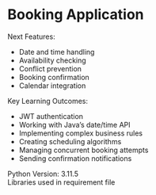 # Booking Application

Next Features:
- Date and time handling
- Availability checking
- Conflict prevention
- Booking confirmation
- Calendar integration

Key Learning Outcomes:
- JWT authentication
- Working with Java’s date/time API
- Implementing complex business rules
- Creating scheduling algorithms
- Managing concurrent booking attempts
- Sending confirmation notifications

<span>Python Version: 3.11.5</span><br>
<span>Libraries used in requirement file</span>
